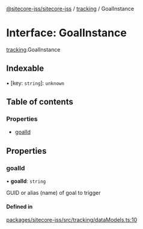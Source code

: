 [@sitecore-jss/sitecore-jss](../README.md) / [tracking](../modules/tracking.md) / GoalInstance

# Interface: GoalInstance

[tracking](../modules/tracking.md).GoalInstance

## Indexable

▪ [key: `string`]: `unknown`

## Table of contents

### Properties

- [goalId](tracking.GoalInstance.md#goalid)

## Properties

### goalId

• **goalId**: `string`

GUID or alias (name) of goal to trigger

#### Defined in

[packages/sitecore-jss/src/tracking/dataModels.ts:10](https://github.com/Sitecore/jss/blob/3fc0e7850/packages/sitecore-jss/src/tracking/dataModels.ts#L10)
